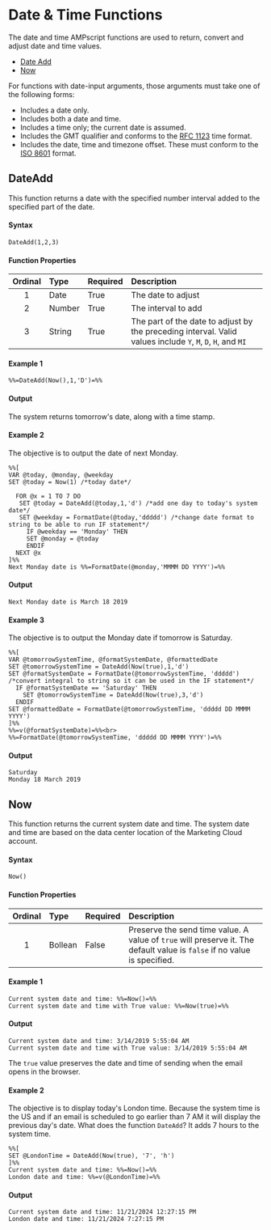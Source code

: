 # Date & Time Functions
The date and time AMPscript functions are used to return, convert and adjust date and time values.

- [Date Add](#dateadd)
- [Now](#now)

For functions with date-input arguments, those arguments must take one of the following forms:

- Includes a date only.
- Includes both a date and time.
- Includes a time only; the current date is assumed.
- Includes the GMT qualifier and conforms to the [RFC 1123](https://www.ietf.org/rfc/rfc1123.txt) time format.
- Includes the date, time and timezone offset. These must conform to the [ISO 8601](https://en.wikipedia.org/wiki/ISO_8601) format.



## DateAdd

This function returns a date with the specified number interval added to the specified part of the date.

#### Syntax
`DateAdd(1,2,3)`

#### Function Properties
| Ordinal | Type | Required | Description |
| :-----: | :--- | :------- | :---------- |
| 1 | Date | True | The date to adjust |
| 2 | Number | True | The interval to add |
| 3 | String | True | The part of the date to adjust by the preceding interval. Valid values include `Y`, `M`, `D`, `H`, and `MI` |

#### Example 1
```
%%=DateAdd(Now(),1,'D')=%%
```
#### Output
The system returns tomorrow's date, along with a time stamp.

#### Example 2
The objective is to output the date of next Monday.
```
%%[
VAR @today, @monday, @weekday
SET @today = Now(1) /*today date*/

  FOR @x = 1 TO 7 DO
   SET @today = DateAdd(@today,1,'d') /*add one day to today's system date*/
   SET @weekday = FormatDate(@today,'ddddd') /*change date format to string to be able to run IF statement*/
     IF @weekday == 'Monday' THEN
     SET @monday = @today
     ENDIF
  NEXT @x
]%%
Next Monday date is %%=FormatDate(@monday,'MMMM DD YYYY')=%%
```
#### Output
```
Next Monday date is March 18 2019 
```
#### Example 3
The objective is to output the Monday date if tomorrow is Saturday.
```
%%[
VAR @tomorrowSystemTime, @formatSystemDate, @formattedDate
SET @tomorrowSystemTime = DateAdd(Now(true),1,'d')
SET @formatSystemDate = FormatDate(@tomorrowSystemTime, 'ddddd') /*convert integral to string so it can be used in the IF statement*/
  IF @formatSystemDate == 'Saturday' THEN
    SET @tomorrowSystemTime = DateAdd(Now(true),3,'d')
  ENDIF
SET @formattedDate = FormatDate(@tomorrowSystemTime, 'ddddd DD MMMM YYYY')
]%%
%%=v(@formatSystemDate)=%%<br>
%%=FormatDate(@tomorrowSystemTime, 'ddddd DD MMMM YYYY')=%%
```
#### Output
```
Saturday
Monday 18 March 2019
```

## Now
This function returns the current system date and time. The system date and time are based on the data center location of the Marketing Cloud account.

#### Syntax
`Now()`

#### Function Properties
| Ordinal | Type | Required | Description |
| :-----: | :--- | :------- | :---------- |
| 1 | Bollean | False | Preserve the send time value. A value of `true` will preserve it. The default value is `false` if no value is specified. |

#### Example 1
```
Current system date and time: %%=Now()=%%
Current system date and time with True value: %%=Now(true)=%%
```

#### Output
```
Current system date and time: 3/14/2019 5:55:04 AM
Current system date and time with True value: 3/14/2019 5:55:04 AM
```
The `true` value preserves the date and time of sending when the email opens in the browser.

#### Example 2
The objective is to display today's London time. Because the system time is the US and if an email is scheduled to go earlier than 7 AM it will display the previous day's date.
What does the function `DateAdd`? It adds 7 hours to the system time.
```
%%[
SET @LondonTime = DateAdd(Now(true), '7', 'h')
]%%
Current system date and time: %%=Now()=%%
London date and time: %%=v(@LondonTime)=%%
```

#### Output
```
Current system date and time: 11/21/2024 12:27:15 PM
London date and time: 11/21/2024 7:27:15 PM
```
